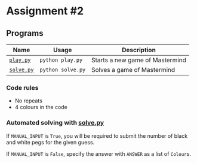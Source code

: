 # Assignment #2

## Programs
| Name | Usage | Description |
| ---- | ----- | ----------- |
| [`play.py`](./play.py) | `python play.py` | Starts a new game of Mastermind |
| [`solve.py`](./solve.py) | `python solve.py` | Solves a game of Mastermind |

### Code rules
* No repeats
* 4 colours in the code

### Automated solving with [solve.py](./solve.py)
If `MANUAL_INPUT` is `True`, you will be required to submit the number of black and white pegs for the given guess.

If `MANUAL_INPUT` is `False`, specify the answer with `ANSWER` as a list of `Colour`s.